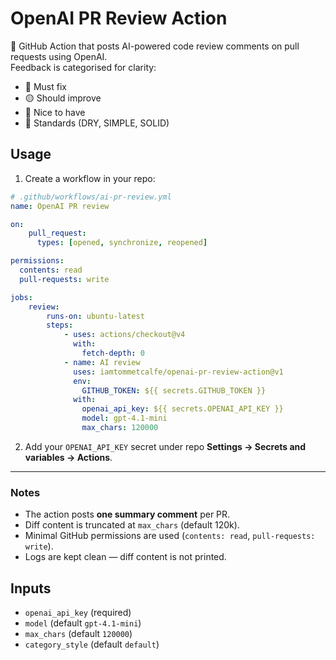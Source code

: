 # OpenAI PR Review Action

🤖 GitHub Action that posts AI-powered code review comments on pull requests using OpenAI.  
Feedback is categorised for clarity:

- 🔴 Must fix
- 🟡 Should improve
- 🔵 Nice to have
- 🧾 Standards (DRY, SIMPLE, SOLID)

## Usage

1. Create a workflow in your repo:

```yaml
# .github/workflows/ai-pr-review.yml
name: OpenAI PR review

on:
    pull_request:
      types: [opened, synchronize, reopened]

permissions:
  contents: read
  pull-requests: write

jobs:
    review:
        runs-on: ubuntu-latest
        steps:
            - uses: actions/checkout@v4
              with:
                fetch-depth: 0
            - name: AI review
              uses: iamtommetcalfe/openai-pr-review-action@v1
              env:
                GITHUB_TOKEN: ${{ secrets.GITHUB_TOKEN }}
              with:
                openai_api_key: ${{ secrets.OPENAI_API_KEY }}
                model: gpt-4.1-mini
                max_chars: 120000
```

2. Add your `OPENAI_API_KEY` secret under repo **Settings → Secrets and variables → Actions**.

---

### Notes
- The action posts **one summary comment** per PR.
- Diff content is truncated at `max_chars` (default 120k).
- Minimal GitHub permissions are used (`contents: read`, `pull-requests: write`).
- Logs are kept clean — diff content is not printed.

## Inputs
- `openai_api_key` (required)
- `model` (default `gpt-4.1-mini`)
- `max_chars` (default `120000`)
- `category_style` (default `default`)
